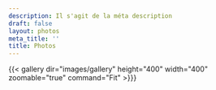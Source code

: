 ```yaml
---
description: Il s'agit de la méta description
draft: false
layout: photos
meta_title: ''
title: Photos
---
```


{{< gallery dir="images/gallery" height="400" width="400" zoomable="true" command="Fit" >}}}